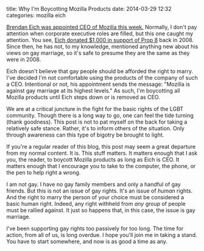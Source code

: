 title: Why I'm Boycotting Mozilla Products
date: 2014-03-29 12:32
categories: mozilla eich

[Brendan Eich was appointed CEO of Mozilla this week.](http://techcrunch.com/2014/03/28/after-supporting-prop-8-brendan-eich-comes-under-fire-from-mozilla-employees-upon-ceo-appointment/) Normally, I don't pay attention when corporate executive 
roles are filled, but this one caught my attention. You see, 
[Eich donated $1,000 in support of Prop 8](http://projects.latimes.com/prop8/donation/8930/) back in 2008. Since then, he has not, to my knowledge, mentioned anything new about his views on gay marriage, so it's safe to presume they are the same as they were in 2008.

Eich doesn't believe that gay people should be afforded the right to marry. 
I've decided I'm not comfortable using the products of the company of such a
CEO. Intentional or not, his appointment sends the message: "Mozilla is against
gay marriage at its highest levels." As such, I'm boycotting all Mozilla
products until Eich steps down or is removed as CEO.
<!--more-->

We are at a critical juncture in the fight for the basic rights of the LGBT community.
Though there is a long way to go, one can feel the tide turning (thank
goodness). This post is not to pat myself on the back for taking a relatively
safe stance. Rather, it's to inform others of the situation. Only through
awareness can this type of bigotry be brought to light. 

If you're a regular reader of this blog, this post may seem a great departure
from my normal content. It is. This stuff matters. It matters enough that I ask
you, the reader, to boycott Mozilla products as long as Eich is CEO. It matters
enough that I encourage you to take to the computer, the phone, or the pen to help
right a wrong.

I am not gay. I have no gay family members and only a handful of gay friends.
But this is not an issue of gay rights. It's an issue of *human* rights. And the
right to marry the person of your choice must be considered a basic human right.
Indeed, any right withheld from *any* group of people must be rallied against. It
just so happens that, in this case, the issue is gay marriage.

I've been supporting gay rights too passively for too long. The time for action,
from all of us, is long overdue. I hope you'll join me in taking a stand. You
have to start somewhere, and now is as good a time as any.
